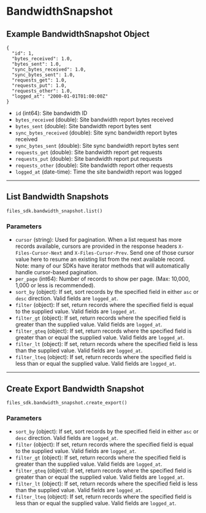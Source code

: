 # BandwidthSnapshot

## Example BandwidthSnapshot Object

```
{
  "id": 1,
  "bytes_received": 1.0,
  "bytes_sent": 1.0,
  "sync_bytes_received": 1.0,
  "sync_bytes_sent": 1.0,
  "requests_get": 1.0,
  "requests_put": 1.0,
  "requests_other": 1.0,
  "logged_at": "2000-01-01T01:00:00Z"
}
```

* `id` (int64): Site bandwidth ID
* `bytes_received` (double): Site bandwidth report bytes received
* `bytes_sent` (double): Site bandwidth report bytes sent
* `sync_bytes_received` (double): Site sync bandwidth report bytes received
* `sync_bytes_sent` (double): Site sync bandwidth report bytes sent
* `requests_get` (double): Site bandwidth report get requests
* `requests_put` (double): Site bandwidth report put requests
* `requests_other` (double): Site bandwidth report other requests
* `logged_at` (date-time): Time the site bandwidth report was logged


---

## List Bandwidth Snapshots

```
files_sdk.bandwidth_snapshot.list()
```

### Parameters

* `cursor` (string): Used for pagination.  When a list request has more records available, cursors are provided in the response headers `X-Files-Cursor-Next` and `X-Files-Cursor-Prev`.  Send one of those cursor value here to resume an existing list from the next available record.  Note: many of our SDKs have iterator methods that will automatically handle cursor-based pagination.
* `per_page` (int64): Number of records to show per page.  (Max: 10,000, 1,000 or less is recommended).
* `sort_by` (object): If set, sort records by the specified field in either `asc` or `desc` direction. Valid fields are `logged_at`.
* `filter` (object): If set, return records where the specified field is equal to the supplied value. Valid fields are `logged_at`.
* `filter_gt` (object): If set, return records where the specified field is greater than the supplied value. Valid fields are `logged_at`.
* `filter_gteq` (object): If set, return records where the specified field is greater than or equal the supplied value. Valid fields are `logged_at`.
* `filter_lt` (object): If set, return records where the specified field is less than the supplied value. Valid fields are `logged_at`.
* `filter_lteq` (object): If set, return records where the specified field is less than or equal the supplied value. Valid fields are `logged_at`.


---

## Create Export Bandwidth Snapshot

```
files_sdk.bandwidth_snapshot.create_export()
```

### Parameters

* `sort_by` (object): If set, sort records by the specified field in either `asc` or `desc` direction. Valid fields are `logged_at`.
* `filter` (object): If set, return records where the specified field is equal to the supplied value. Valid fields are `logged_at`.
* `filter_gt` (object): If set, return records where the specified field is greater than the supplied value. Valid fields are `logged_at`.
* `filter_gteq` (object): If set, return records where the specified field is greater than or equal the supplied value. Valid fields are `logged_at`.
* `filter_lt` (object): If set, return records where the specified field is less than the supplied value. Valid fields are `logged_at`.
* `filter_lteq` (object): If set, return records where the specified field is less than or equal the supplied value. Valid fields are `logged_at`.
